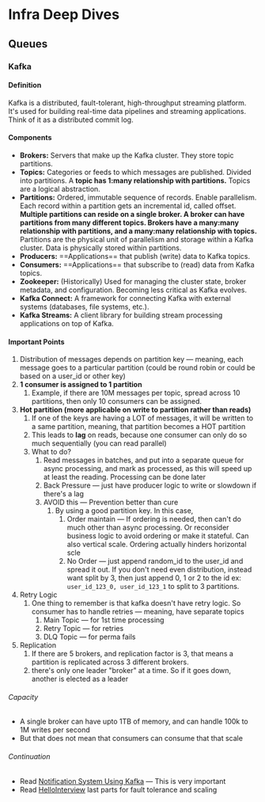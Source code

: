 # Infra Deep Dives

## Queues

### Kafka
#### Definition

Kafka is a distributed, fault-tolerant, high-throughput streaming platform. It's used for building real-time data pipelines and streaming applications. Think of it as a distributed commit log.
#### Components

*   **Brokers:** Servers that make up the Kafka cluster. They store topic partitions.
*   **Topics:** Categories or feeds to which messages are published.  Divided into partitions.  A **topic has 1:many relationship with partitions.** Topics are a logical abstraction.
*   **Partitions:**  Ordered, immutable sequence of records.  Enable parallelism.  Each record within a partition gets an incremental id, called offset. **Multiple partitions can reside on a single broker. A broker can have partitions from many different topics. Brokers have a many:many relationship with partitions, and a many:many relationship with topics.** Partitions are the physical unit of parallelism and storage within a Kafka cluster. Data is physically stored within partitions.
*   **Producers:** ==Applications== that publish (write) data to Kafka topics.
*   **Consumers:** ==Applications== that subscribe to (read) data from Kafka topics.
*   **Zookeeper:** (Historically) Used for managing the cluster state, broker metadata, and configuration.  Becoming less critical as Kafka evolves.
*   **Kafka Connect:** A framework for connecting Kafka with external systems (databases, file systems, etc.).
*   **Kafka Streams:** A client library for building stream processing applications on top of Kafka.

#### Important Points
1. Distribution of messages depends on partition key — meaning, each message goes to a particular partition (could be round robin or could be based on a user_id or other key)
2. **1 consumer is assigned to 1 partition**
	1. Example, if there are 10M messages per topic, spread across 10 partitions, then only 10 consumers can be assigned. 
3. **Hot partition (more applicable on write to partition rather than reads)**
	1. If one of the keys are having a LOT of messages, it will be written to a same partition, meaning, that partition becomes a HOT partition
	2. This leads to **lag** on reads, because one consumer can only do so much sequentially (you can read parallel)
	3. What to do? 
		1. Read messages in batches, and put into a separate queue for async processing, and mark as processed, as this will speed up at least the reading. Processing can be done later
		2. Back Pressure — just have producer logic to write or slowdown if there's a lag
		3. AVOID this — Prevention better than cure
			1. By using a good partition key. In this case, 
				1. Order maintain — If ordering is needed, then can't do much other than async processing. Or reconsider business logic to avoid ordering or make it stateful. Can also vertical scale. Ordering actually hinders horizontal scle
				2. No Order — just append random_id to the user_id and spread it out. If you don't need even distribution, instead want split by 3, then just append 0, 1 or 2 to the id ex: `user_id_123_0, user_id_123_1` to split to 3 partitions.
4. Retry Logic
	1. One thing to remember is that kafka doesn't have retry logic. So consumer has to handle retries — meaning, have separate topics
		1. Main Topic — for 1st time processing
		2. Retry Topic — for retries
		3. DLQ Topic — for perma fails
5. Replication
	1. If there are 5 brokers, and replication factor is 3, that means a partition is replicated across 3 different brokers. 
	2. there's only one leader "broker" at a time. So if it goes down, another is elected as a leader

###### Capacity
- A single broker can have upto 1TB of memory, and can handle 100k to 1M writes per second
- But that does not mean that consumers can consume that that scale 
###### Continuation
- Read [Notification System Using Kafka](use_case_notification_2.5_million_users.md) — This is very important
- Read [HelloInterview](https://www.hellointerview.com/learn/system-design/deep-dives/kafka) last parts for fault tolerance and scaling